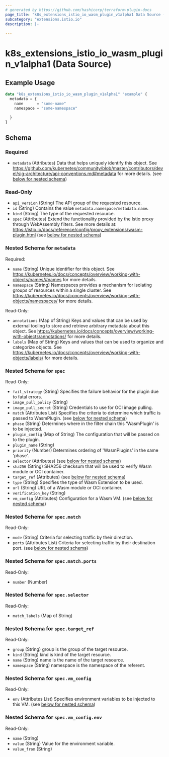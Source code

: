 ```yaml
---
# generated by https://github.com/hashicorp/terraform-plugin-docs
page_title: "k8s_extensions_istio_io_wasm_plugin_v1alpha1 Data Source - terraform-provider-k8s"
subcategory: "extensions.istio.io"
description: |-
  
---
```


# k8s_extensions_istio_io_wasm_plugin_v1alpha1 (Data Source)



## Example Usage

```terraform
data "k8s_extensions_istio_io_wasm_plugin_v1alpha1" "example" {
  metadata = {
    name      = "some-name"
    namespace = "some-namespace"

  }
}
```

<!-- schema generated by tfplugindocs -->
## Schema

### Required

- `metadata` (Attributes) Data that helps uniquely identify this object. See https://github.com/kubernetes/community/blob/master/contributors/devel/sig-architecture/api-conventions.md#metadata for more details. (see [below for nested schema](#nestedatt--metadata))

### Read-Only

- `api_version` (String) The API group of the requested resource.
- `id` (String) Contains the value `metadata.namespace/metadata.name`.
- `kind` (String) The type of the requested resource.
- `spec` (Attributes) Extend the functionality provided by the Istio proxy through WebAssembly filters. See more details at: https://istio.io/docs/reference/config/proxy_extensions/wasm-plugin.html (see [below for nested schema](#nestedatt--spec))

<a id="nestedatt--metadata"></a>
### Nested Schema for `metadata`

Required:

- `name` (String) Unique identifier for this object. See https://kubernetes.io/docs/concepts/overview/working-with-objects/names/#names for more details.
- `namespace` (String) Namespaces provides a mechanism for isolating groups of resources within a single cluster. See https://kubernetes.io/docs/concepts/overview/working-with-objects/namespaces/ for more details.

Read-Only:

- `annotations` (Map of String) Keys and values that can be used by external tooling to store and retrieve arbitrary metadata about this object. See https://kubernetes.io/docs/concepts/overview/working-with-objects/annotations/ for more details.
- `labels` (Map of String) Keys and values that can be used to organize and categorize objects. See https://kubernetes.io/docs/concepts/overview/working-with-objects/labels/ for more details.


<a id="nestedatt--spec"></a>
### Nested Schema for `spec`

Read-Only:

- `fail_strategy` (String) Specifies the failure behavior for the plugin due to fatal errors.
- `image_pull_policy` (String)
- `image_pull_secret` (String) Credentials to use for OCI image pulling.
- `match` (Attributes List) Specifies the criteria to determine which traffic is passed to WasmPlugin. (see [below for nested schema](#nestedatt--spec--match))
- `phase` (String) Determines where in the filter chain this 'WasmPlugin' is to be injected.
- `plugin_config` (Map of String) The configuration that will be passed on to the plugin.
- `plugin_name` (String)
- `priority` (Number) Determines ordering of 'WasmPlugins' in the same 'phase'.
- `selector` (Attributes) (see [below for nested schema](#nestedatt--spec--selector))
- `sha256` (String) SHA256 checksum that will be used to verify Wasm module or OCI container.
- `target_ref` (Attributes) (see [below for nested schema](#nestedatt--spec--target_ref))
- `type` (String) Specifies the type of Wasm Extension to be used.
- `url` (String) URL of a Wasm module or OCI container.
- `verification_key` (String)
- `vm_config` (Attributes) Configuration for a Wasm VM. (see [below for nested schema](#nestedatt--spec--vm_config))

<a id="nestedatt--spec--match"></a>
### Nested Schema for `spec.match`

Read-Only:

- `mode` (String) Criteria for selecting traffic by their direction.
- `ports` (Attributes List) Criteria for selecting traffic by their destination port. (see [below for nested schema](#nestedatt--spec--match--ports))

<a id="nestedatt--spec--match--ports"></a>
### Nested Schema for `spec.match.ports`

Read-Only:

- `number` (Number)



<a id="nestedatt--spec--selector"></a>
### Nested Schema for `spec.selector`

Read-Only:

- `match_labels` (Map of String)


<a id="nestedatt--spec--target_ref"></a>
### Nested Schema for `spec.target_ref`

Read-Only:

- `group` (String) group is the group of the target resource.
- `kind` (String) kind is kind of the target resource.
- `name` (String) name is the name of the target resource.
- `namespace` (String) namespace is the namespace of the referent.


<a id="nestedatt--spec--vm_config"></a>
### Nested Schema for `spec.vm_config`

Read-Only:

- `env` (Attributes List) Specifies environment variables to be injected to this VM. (see [below for nested schema](#nestedatt--spec--vm_config--env))

<a id="nestedatt--spec--vm_config--env"></a>
### Nested Schema for `spec.vm_config.env`

Read-Only:

- `name` (String)
- `value` (String) Value for the environment variable.
- `value_from` (String)
